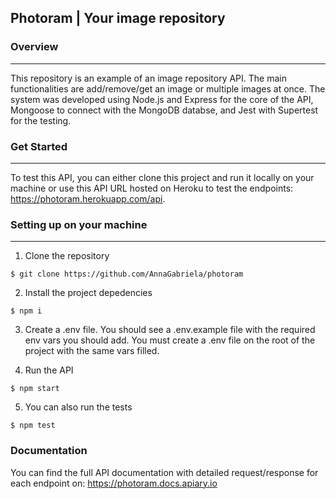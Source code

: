 ## Photoram | Your image repository

### Overview
---
This repository is an example of an image repository API. The main functionalities are add/remove/get an image or multiple images at once. The system was developed using Node.js and Express for the core of the API, Mongoose to connect with the MongoDB databse, and Jest with Supertest for the testing.

### Get Started
---
To test this API, you can either clone this project and run it locally on your machine or use this API URL hosted on Heroku to test the endpoints: https://photoram.herokuapp.com/api.

### Setting up on your machine
---
1. Clone the repository
```
$ git clone https://github.com/AnnaGabriela/photoram 
```
2. Install the project depedencies
```
$ npm i
```
3. Create a .env file. You should see a .env.example file with the required env vars you should add. You must create a .env file on the root of the project with the same vars filled.

4. Run the API
```
$ npm start
```
5. You can also run the tests
```
$ npm test
```

### Documentation
You can find the full API documentation with detailed request/response for each endpoint on: https://photoram.docs.apiary.io
